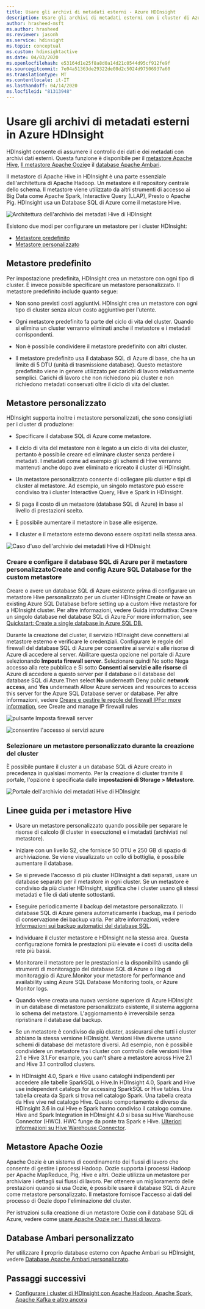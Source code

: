 ```yaml
---
title: Usare gli archivi di metadati esterni - Azure HDInsight
description: Usare gli archivi di metadati esterni con i cluster di Azure HDInsight.Use external metadata stores with Azure HDInsight clusters.
author: hrasheed-msft
ms.author: hrasheed
ms.reviewer: jasonh
ms.service: hdinsight
ms.topic: conceptual
ms.custom: hdinsightactive
ms.date: 04/03/2020
ms.openlocfilehash: e53164d1e25f8a8d0a14d21c0544d95cf912fe9f
ms.sourcegitcommit: 7e04a51363de29322de08d2c5024d97506937a60
ms.translationtype: MT
ms.contentlocale: it-IT
ms.lasthandoff: 04/14/2020
ms.locfileid: "81313948"
---
```

# <a name="use-external-metadata-stores-in-azure-hdinsight"></a>Usare gli archivi di metadati esterni in Azure HDInsight

HDInsight consente di assumere il controllo dei dati e dei metadati con archivi dati esterni. Questa funzione è disponibile per il [metastore Apache Hive](#custom-metastore), [Il metastore Apache Oozie](#apache-oozie-metastore)e il [database Apache Ambari](#custom-ambari-db).

Il metastore di Apache Hive in HDInsight è una parte essenziale dell'architettura di Apache Hadoop. Un metastore è il repository centrale dello schema. Il metastore viene utilizzato da altri strumenti di accesso ai Big Data come Apache Spark, Interactive Query (LLAP), Presto o Apache Pig. HDInsight usa un Database SQL di Azure come il metastore Hive.

![Architettura dell'archivio dei metadati Hive di HDInsight](./media/hdinsight-use-external-metadata-stores/metadata-store-architecture.png)

Esistono due modi per configurare un metastore per i cluster HDInsight:

* [Metastore predefinito](#default-metastore)
* [Metastore personalizzato](#custom-metastore)

## <a name="default-metastore"></a>Metastore predefinito

Per impostazione predefinita, HDInsight crea un metastore con ogni tipo di cluster. È invece possibile specificare un metastore personalizzato. Il metastore predefinito include quanto segue:

* Non sono previsti costi aggiuntivi. HDInsight crea un metastore con ogni tipo di cluster senza alcun costo aggiuntivo per l'utente.

* Ogni metastore predefinito fa parte del ciclo di vita del cluster. Quando si elimina un cluster verranno eliminati anche il metastore e i metadati corrispondenti.

* Non è possibile condividere il metastore predefinito con altri cluster.

* Il metastore predefinito usa il database SQL di Azure di base, che ha un limite di 5 DTU (unità di trasmissione database).
Questo metastore predefinito viene in genere utilizzato per carichi di lavoro relativamente semplici. Carichi di lavoro che non richiedono più cluster e non richiedono metadati conservati oltre il ciclo di vita del cluster.

## <a name="custom-metastore"></a>Metastore personalizzato

HDInsight supporta inoltre i metastore personalizzati, che sono consigliati per i cluster di produzione:

* Specificare il database SQL di Azure come metastore.

* Il ciclo di vita del metastore non è legato a un ciclo di vita dei cluster, pertanto è possibile creare ed eliminare cluster senza perdere i metadati. I metadati come ad esempio gli schemi di Hive verranno mantenuti anche dopo aver eliminato e ricreato il cluster di HDInsight.

* Un metastore personalizzato consente di collegare più cluster e tipi di cluster al metastore. Ad esempio, un singolo metastore può essere condiviso tra i cluster Interactive Query, Hive e Spark in HDInsight.

* Si paga il costo di un metastore (database SQL di Azure) in base al livello di prestazioni scelto.

* È possibile aumentare il metastore in base alle esigenze.

* Il cluster e il metastore esterno devono essere ospitati nella stessa area.

![Caso d'uso dell'archivio dei metadati Hive di HDInsight](./media/hdinsight-use-external-metadata-stores/metadata-store-use-case.png)

### <a name="create-and-config-azure-sql-database-for-the-custom-metastore"></a>Creare e configare il database SQL di Azure per il metastore personalizzatoCreate and config Azure SQL Database for the custom metastore

Creare o avere un database SQL di Azure esistente prima di configurare un metastore Hive personalizzato per un cluster HDInsight.Create or have an existing Azure SQL Database before setting up a custom Hive metastore for a HDInsight cluster.  Per altre informazioni, vedere Guida introduttiva: Creare un singolo database nel database SQL di Azure.For more information, see [Quickstart: Create a single database in Azure SQL DB.](https://docs.microsoft.com/azure/sql-database/sql-database-single-database-get-started?tabs=azure-portal)

Durante la creazione del cluster, il servizio HDInsight deve connettersi al metastore esterno e verificare le credenziali. Configurare le regole del firewall del database SQL di Azure per consentire ai servizi e alle risorse di Azure di accedere al server. Abilitare questa opzione nel portale di Azure selezionando **Imposta firewall server**. Selezionare quindi No sotto Nega accesso alla rete pubblica e Sì sotto **Consenti ai servizi e alle risorse** di Azure di accedere a questo server per il database o il database del database SQL di Azure.Then select **No** underneath Deny public **network access**, and **Yes** underneath Allow Azure services and resources to access this server for the Azure SQL Database server or database. Per altre informazioni, vedere [Creare e gestire le regole del firewall IPFor more information,](https://docs.microsoft.com/azure/sql-database/sql-database-firewall-configure#use-the-azure-portal-to-manage-server-level-ip-firewall-rules) see Create and manage IP firewall rules

![pulsante Imposta firewall server](./media/hdinsight-use-external-metadata-stores/configure-azure-sql-database-firewall1.png)

![consentire l'accesso ai servizi azure](./media/hdinsight-use-external-metadata-stores/configure-azure-sql-database-firewall2.png)

### <a name="select-a-custom-metastore-during-cluster-creation"></a>Selezionare un metastore personalizzato durante la creazione del cluster

È possibile puntare il cluster a un database SQL di Azure creato in precedenza in qualsiasi momento. Per la creazione di cluster tramite il portale, l'opzione è specificata dalle **impostazioni di Storage > Metastore**.

![Portale dell'archivio dei metadati Hive di HDInsight](./media/hdinsight-use-external-metadata-stores/azure-portal-cluster-storage-metastore.png)

## <a name="hive-metastore-guidelines"></a>Linee guida per i metastore Hive

* Usare un metastore personalizzato quando possibile per separare le risorse di calcolo (il cluster in esecuzione) e i metadati (archiviati nel metastore).

* Iniziare con un livello S2, che fornisce 50 DTU e 250 GB di spazio di archiviazione. Se viene visualizzato un collo di bottiglia, è possibile aumentare il database.

* Se si prevede l'accesso di più cluster HDInsight a dati separati, usare un database separato per il metastore in ogni cluster. Se un metastore è condiviso da più cluster HDInsight, significa che i cluster usano gli stessi metadati e file di dati utente sottostanti.

* Eseguire periodicamente il backup del metastore personalizzato. Il database SQL di Azure genera automaticamente i backup, ma il periodo di conservazione dei backup varia. Per altre informazioni, vedere [Informazioni sui backup automatici del database SQL](../sql-database/sql-database-automated-backups.md).

* Individuare il cluster metastore e HDInsight nella stessa area. Questa configurazione fornirà le prestazioni più elevate e i costi di uscita della rete più bassi.

* Monitorare il metastore per le prestazioni e la disponibilità usando gli strumenti di monitoraggio del database SQL di Azure o i log di monitoraggio di Azure.Monitor your metastore for performance and availability using Azure SQL Database Monitoring tools, or Azure Monitor logs.

* Quando viene creata una nuova versione superiore di Azure HDInsight in un database di metastore personalizzato esistente, il sistema aggiorna lo schema del metastore. L'aggiornamento è irreversibile senza ripristinare il database dal backup.

* Se un metastore è condiviso da più cluster, assicurarsi che tutti i cluster abbiano la stessa versione HDInsight. Versioni Hive diverse usano schemi di database del metastore diversi. Ad esempio, non è possibile condividere un metastore tra i cluster con controllo delle versioni Hive 2.1 e Hive 3.1.For example, you can't share a metastore across Hive 2.1 and Hive 3.1 controllod clusters.

* In HDInsight 4.0, Spark e Hive usano cataloghi indipendenti per accedere alle tabelle SparkSQL o Hive.In HDInsight 4.0, Spark and Hive use independent catalogs for accessing SparkSQL or Hive tables. Una tabella creata da Spark si trova nel catalogo Spark. Una tabella creata da Hive vive nel catalogo Hive. Questo comportamento è diverso da HDInsight 3.6 in cui Hive e Spark hanno condiviso il catalogo comune. Hive and Spark Integration in HDInsight 4.0 si basa su Hive Warehouse Connector (HWC). HWC funge da ponte tra Spark e Hive. [Ulteriori informazioni su Hive Warehouse Connector](../hdinsight/interactive-query/apache-hive-warehouse-connector.md).

## <a name="apache-oozie-metastore"></a>Metastore Apache Oozie

Apache Oozie è un sistema di coordinamento dei flussi di lavoro che consente di gestire i processi Hadoop. Oozie supporta i processi Hadoop per Apache MapReduce, Pig, Hive e altri.  Oozie utilizza un metastore per archiviare i dettagli sui flussi di lavoro. Per ottenere un miglioramento delle prestazioni quando si usa Oozie, è possibile usare il database SQL di Azure come metastore personalizzato. Il metastore fornisce l'accesso ai dati del processo di Oozie dopo l'eliminazione del cluster.

Per istruzioni sulla creazione di un metastore Oozie con il database SQL di Azure, vedere come [usare Apache Oozie per i flussi di lavoro](hdinsight-use-oozie-linux-mac.md).

## <a name="custom-ambari-db"></a>Database Ambari personalizzato

Per utilizzare il proprio database esterno con Apache Ambari su HDInsight, vedere [Database Apache Ambari personalizzato](hdinsight-custom-ambari-db.md).

## <a name="next-steps"></a>Passaggi successivi

* [Configurare i cluster di HDInsight con Apache Hadoop, Apache Spark, Apache Kafka e altro ancora](./hdinsight-hadoop-provision-linux-clusters.md)
